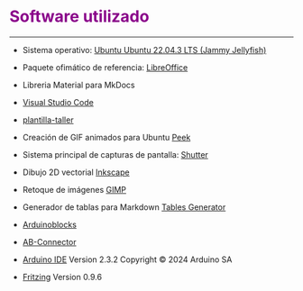 # <FONT COLOR=#8B008B>Software utilizado</font>

***
* Sistema operativo: [Ubuntu Ubuntu 22.04.3 LTS  (Jammy Jellyfish)](https://releases.ubuntu.com/jammy/)
  
* Paquete ofimático de referencia: [LibreOffice](https://es.libreoffice.org/)
  
* Libreria Material para MkDocs
  
* [Visual Studio Code](https://code.visualstudio.com/)

* [plantilla-taller](https://github.com/lajaqueria/plantilla-taller)
  
* Creación de GIF animados para Ubuntu [Peek](https://ubunlog.com/peek-gif-animados-ubuntu/)
  
* Sistema principal de capturas de pantalla: [Shutter](http://shutter-project.org)
  
* Dibujo 2D vectorial [Inkscape](https://inkscape.org/es/)

* Retoque de imágenes [GIMP](https://www.gimp.org/)

* Generador de tablas para Markdown [Tables Generator](https://www.tablesgenerator.com/markdown_tables#)

* [Arduinoblocks](http://www.arduinoblocks.com/)

* [AB-Connector](http://www.arduinoblocks.com/web/site/abconnector5)

* [Arduino IDE](https://www.arduino.cc/en/software) Version 2.3.2 Copyright © 2024 Arduino SA

* [Fritzing](https://fritzing.org) Version 0.9.6
